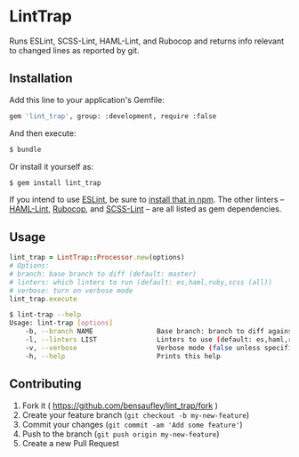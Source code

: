 # LintTrap

Runs ESLint, SCSS-Lint, HAML-Lint, and Rubocop and returns info relevant to changed lines as reported by git.

## Installation

Add this line to your application's Gemfile:

```sh
gem 'lint_trap', group: :development, require :false
```

And then execute:

```sh
$ bundle
```

Or install it yourself as:

```sh
$ gem install lint_trap
```

If you intend to use [ESLint], be sure to [install that in npm][npm-install].
The other linters – [HAML-Lint], [Rubocop], and [SCSS-Lint] – are all listed as
gem dependencies.

## Usage

```rb
lint_trap = LintTrap::Processor.new(options)
# Options:
# branch: base branch to diff (default: master)
# linters: which linters to run (default: es,haml,ruby,scss (all))
# verbose: turn on verbose mode
lint_trap.execute
```

```sh
$ lint-trap --help
Usage: lint-trap [options]
    -b, --branch NAME                Base branch: branch to diff against (default: master)
    -l, --linters LIST               Linters to use (default: es,haml,ruby,scss (all))
    -v, --verbose                    Verbose mode (false unless specified)
    -h, --help                       Prints this help
```

## Contributing

1. Fork it ( https://github.com/bensaufley/lint_trap/fork )
2. Create your feature branch (`git checkout -b my-new-feature`)
3. Commit your changes (`git commit -am 'Add some feature'`)
4. Push to the branch (`git push origin my-new-feature`)
5. Create a new Pull Request

[ESLint]: http://eslint.org
[HAML-Lint]: https://github.com/brigade/haml-lint
[Rubocop]: https://github.com/bbatsov/rubocop
[SCSS-Lint]: https://github.com/brigade/scss-lint
[npm-install]: http://eslint.org/docs/user-guide/getting-started

